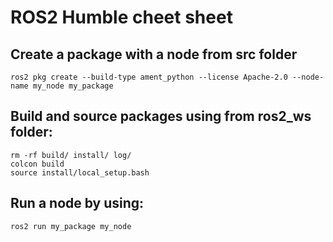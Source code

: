 # ROS2 Humble cheet sheet

## Create a package with a node from src folder
```
ros2 pkg create --build-type ament_python --license Apache-2.0 --node-name my_node my_package
```

## Build and source packages using from ros2_ws folder:
```
rm -rf build/ install/ log/
colcon build
source install/local_setup.bash
```

## Run a node by using:
```
ros2 run my_package my_node
```